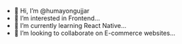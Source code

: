 - 👋 Hi, I’m @humayongujjar
- 👀 I’m interested in Frontend...
- 🌱 I’m currently learning React Native...
- 💞️ I’m looking to collaborate on E-commerce websites...


<!---
humayongujjar/humayongujjar is a ✨ special ✨ repository because its `README.md` (this file) appears on your GitHub profile.
You can click the Preview link to take a look at your changes.
--->
